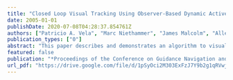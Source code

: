 ```yaml
---
title: "Closed Loop Visual Tracking Using Observer-Based Dynamic Active Contours"
date: 2005-01-01
publishDate: 2020-07-08T04:28:37.854761Z
authors: ["Patricio A. Vela", "Marc Niethammer", "James Malcolm", "Allen Tannenbaum"]
publication_types: ["0"]
abstract: "This paper describes and demonstrates an algorithm to visually track ying vehicles in a leader-follower scenario. The algorithm consists of two nested control loops. One that assures a proper position estimation for the object(s) to be followed (the visual observer) and one that exploits this position estimation to control the maneuvers of the follower such that it pursues the leader. The visual observer is based on some novel geometric principles tailored to controlled active vision. In particular, we describe the use of dynamic active contours as motion priors for such geometrically motivated observers."
featured: false
publication: "*Proceedings of the Conference on Guidance Navigation and Control*"
url_pdf: "https://drive.google.com/file/d/1pSyOci2M303ExFzJ7Y9b2g1qRVwjeLE9"
---
```


